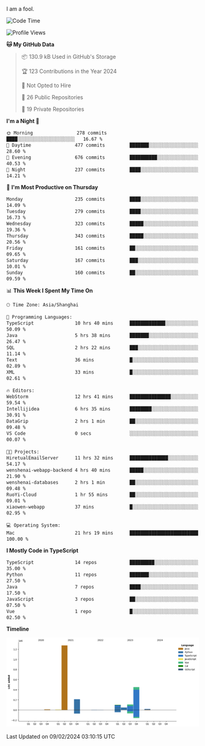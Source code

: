 I am a fool.

<!--START_SECTION:waka-->
![Code Time](http://img.shields.io/badge/Code%20Time-1%2C195%20hrs%2038%20mins-blue)

![Profile Views](http://img.shields.io/badge/Profile%20Views-0-blue)

**🐱 My GitHub Data** 

> 📦 130.9 kB Used in GitHub's Storage 
 > 
> 🏆 123 Contributions in the Year 2024
 > 
> 🚫 Not Opted to Hire
 > 
> 📜 26 Public Repositories 
 > 
> 🔑 19 Private Repositories 
 > 
**I'm a Night 🦉** 

```text
🌞 Morning                278 commits         ████░░░░░░░░░░░░░░░░░░░░░   16.67 % 
🌆 Daytime                477 commits         ███████░░░░░░░░░░░░░░░░░░   28.60 % 
🌃 Evening                676 commits         ██████████░░░░░░░░░░░░░░░   40.53 % 
🌙 Night                  237 commits         ████░░░░░░░░░░░░░░░░░░░░░   14.21 % 
```
📅 **I'm Most Productive on Thursday** 

```text
Monday                   235 commits         ████░░░░░░░░░░░░░░░░░░░░░   14.09 % 
Tuesday                  279 commits         ████░░░░░░░░░░░░░░░░░░░░░   16.73 % 
Wednesday                323 commits         █████░░░░░░░░░░░░░░░░░░░░   19.36 % 
Thursday                 343 commits         █████░░░░░░░░░░░░░░░░░░░░   20.56 % 
Friday                   161 commits         ██░░░░░░░░░░░░░░░░░░░░░░░   09.65 % 
Saturday                 167 commits         ███░░░░░░░░░░░░░░░░░░░░░░   10.01 % 
Sunday                   160 commits         ██░░░░░░░░░░░░░░░░░░░░░░░   09.59 % 
```


📊 **This Week I Spent My Time On** 

```text
🕑︎ Time Zone: Asia/Shanghai

💬 Programming Languages: 
TypeScript               10 hrs 40 mins      █████████████░░░░░░░░░░░░   50.09 % 
Java                     5 hrs 38 mins       ███████░░░░░░░░░░░░░░░░░░   26.47 % 
SQL                      2 hrs 22 mins       ███░░░░░░░░░░░░░░░░░░░░░░   11.14 % 
Text                     36 mins             █░░░░░░░░░░░░░░░░░░░░░░░░   02.89 % 
XML                      33 mins             █░░░░░░░░░░░░░░░░░░░░░░░░   02.61 % 

🔥 Editors: 
WebStorm                 12 hrs 41 mins      ███████████████░░░░░░░░░░   59.54 % 
Intellijidea             6 hrs 35 mins       ████████░░░░░░░░░░░░░░░░░   30.91 % 
DataGrip                 2 hrs 1 min         ██░░░░░░░░░░░░░░░░░░░░░░░   09.48 % 
VS Code                  0 secs              ░░░░░░░░░░░░░░░░░░░░░░░░░   00.07 % 

🐱‍💻 Projects: 
HiretualEmailServer      11 hrs 32 mins      ██████████████░░░░░░░░░░░   54.17 % 
wenshenai-webapp-backend 4 hrs 40 mins       █████░░░░░░░░░░░░░░░░░░░░   21.90 % 
wenshenai-databases      2 hrs 1 min         ██░░░░░░░░░░░░░░░░░░░░░░░   09.48 % 
RuoYi-Cloud              1 hr 55 mins        ██░░░░░░░░░░░░░░░░░░░░░░░   09.01 % 
xiaowen-webapp           37 mins             █░░░░░░░░░░░░░░░░░░░░░░░░   02.95 % 

💻 Operating System: 
Mac                      21 hrs 19 mins      █████████████████████████   100.00 % 
```

**I Mostly Code in TypeScript** 

```text
TypeScript               14 repos            █████████░░░░░░░░░░░░░░░░   35.00 % 
Python                   11 repos            ███████░░░░░░░░░░░░░░░░░░   27.50 % 
Java                     7 repos             ████░░░░░░░░░░░░░░░░░░░░░   17.50 % 
JavaScript               3 repos             ██░░░░░░░░░░░░░░░░░░░░░░░   07.50 % 
Vue                      1 repo              █░░░░░░░░░░░░░░░░░░░░░░░░   02.50 % 
```



**Timeline**

![Lines of Code chart](https://raw.githubusercontent.com/VeejaLiu/VeejaLiu/master/assets/bar_graph.png)


 Last Updated on 09/02/2024 03:10:15 UTC
<!--END_SECTION:waka-->
